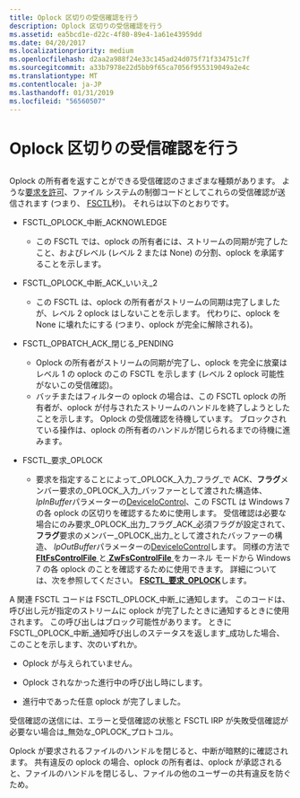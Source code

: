```yaml
---
title: Oplock 区切りの受信確認を行う
description: Oplock 区切りの受信確認を行う
ms.assetid: ea5bcd1e-d22c-4f80-89e4-1a61e43959dd
ms.date: 04/20/2017
ms.localizationpriority: medium
ms.openlocfilehash: d2aa2a988f24e33c145ad24d075f71f334751c7f
ms.sourcegitcommit: a33b7978e22d5bb9f65ca7056f955319049a2e4c
ms.translationtype: MT
ms.contentlocale: ja-JP
ms.lasthandoff: 01/31/2019
ms.locfileid: "56560507"
---
```

# <a name="acknowledging-oplock-breaks"></a>Oplock 区切りの受信確認を行う


## <span id="oplock_break_conditions"></span><span id="OPLOCK_BREAK_CONDITIONS"></span>


Oplock の所有者を返すことができる受信確認のさまざまな種類があります。 ような[要求を許可](granting-oplocks.md)、ファイル システムの制御コードとしてこれらの受信確認が送信されます (つまり、 [FSCTL](https://go.microsoft.com/fwlink/p/?linkid=124238)秒)。 それらは以下のとおりです。

-   FSCTL\_OPLOCK\_中断\_ACKNOWLEDGE
    -   この FSCTL では、oplock の所有者には、ストリームの同期が完了したこと、およびレベル (レベル 2 または None) の分割、oplock を承諾することを示します。
-   FSCTL\_OPLOCK\_中断\_ACK\_いいえ\_2
    -   この FSCTL は、oplock の所有者がストリームの同期は完了しましたが、レベル 2 oplock はしないことを示します。 代わりに、oplock を None に壊れたにする (つまり、oplock が完全に解除される)。
-   FSCTL\_OPBATCH\_ACK\_閉じる\_PENDING
    -   Oplock の所有者がストリームの同期が完了し、oplock を完全に放棄はレベル 1 の oplock のこの FSCTL を示します (レベル 2 oplock 可能性がないこの受信確認)。

    <!-- -->

    -   バッチまたはフィルターの oplock の場合は、この FSCTL oplock の所有者が、oplock が付与されたストリームのハンドルを終了しようとしたことを示します。 Oplock の受信確認を待機しています。 ブロックされている操作は、oplock の所有者のハンドルが閉じられるまでの待機に進みます。
-   FSCTL\_要求\_OPLOCK
    -   要求を指定することによって\_OPLOCK\_入力\_フラグ\_で ACK、**フラグ**メンバー要求の\_OPLOCK\_入力\_バッファーとして渡された構造体、 *lpInBuffer*パラメーターの[DeviceIoControl](https://go.microsoft.com/fwlink/p/?linkid=124239)、この FSCTL は Windows 7 の各 oplock の区切りを確認するために使用します。 受信確認は必要な場合にのみ要求\_OPLOCK\_出力\_フラグ\_ACK\_必須フラグが設定されて、**フラグ**要求のメンバー\_OPLOCK\_出力\_として渡されたバッファーの構造、 *lpOutBuffer*パラメーターの[DeviceIoControl](https://go.microsoft.com/fwlink/p/?linkid=124239)します。 同様の方法で[ **FltFsControlFile** ](https://msdn.microsoft.com/library/windows/hardware/ff542988)と[ **ZwFsControlFile** ](https://msdn.microsoft.com/library/windows/hardware/ff566462)をカーネル モードから Windows 7 の各 oplock のことを確認するために使用できます。 詳細については、次を参照してください。 [ **FSCTL\_要求\_OPLOCK**](https://msdn.microsoft.com/library/windows/hardware/ff545530)します。

A 関連 FSCTL コードは FSCTL\_OPLOCK\_中断\_に通知します。 このコードは、呼び出し元が指定のストリームに oplock が完了したときに通知するときに使用されます。 この呼び出しはブロック可能性があります。 ときに FSCTL\_OPLOCK\_中断\_通知呼び出しのステータスを返します\_成功した場合、このことを示します、次のいずれか。

-   Oplock が与えられていません。

-   Oplock されなかった進行中の呼び出し時にします。

-   進行中であった任意 oplock が完了しました。

受信確認の送信には、エラーと受信確認の状態と FSCTL IRP が失敗受信確認が必要ない場合は\_無効な\_OPLOCK\_プロトコル。

Oplock が要求されるファイルのハンドルを閉じると、中断が暗黙的に確認されます。 共有違反の oplock の場合、oplock の所有者は、oplock が承認されると、ファイルのハンドルを閉じるし、ファイルの他のユーザーの共有違反を防ぐため。

 

 




